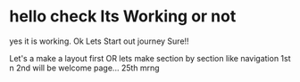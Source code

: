 # hello check Its Working or not 
yes it is working.
Ok Lets Start out journey
Sure!!

Let's a make a layout first OR lets make section by section like navigation 1st n 2nd will be welcome page...
25th mrng